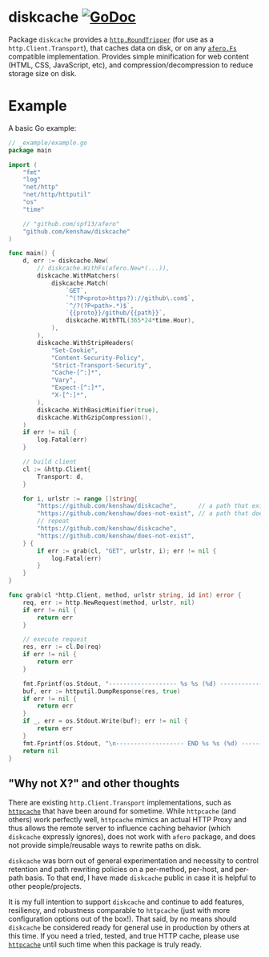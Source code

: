 # diskcache [![GoDoc][godoc]][godoc-link]

Package `diskcache` provides a [`http.RoundTripper`][go-http-roundtripper] (for
use as a `http.Client.Transport`), that caches data on disk, or on any
[`afero.Fs`][afero] compatible implementation. Provides simple minification for
web content (HTML, CSS, JavaScript, etc), and compression/decompression to
reduce storage size on disk.

[godoc]: https://godoc.org/github.com/kenshaw/diskcache?status.svg (GoDoc)
[godoc-link]: https://godoc.org/github.com/kenshaw/diskcache

# Example

A basic Go example:

```go
// _example/example.go
package main

import (
	"fmt"
	"log"
	"net/http"
	"net/http/httputil"
	"os"
	"time"

	// "github.com/spf13/afero"
	"github.com/kenshaw/diskcache"
)

func main() {
	d, err := diskcache.New(
		// diskcache.WithFs(afero.New*(...)),
		diskcache.WithMatchers(
			diskcache.Match(
				`GET`,
				`^(?P<proto>https?)://github\.com$`,
				`^/?(?P<path>.*)$`,
				`{{proto}}/github/{{path}}`,
				diskcache.WithTTL(365*24*time.Hour),
			),
		),
		diskcache.WithStripHeaders(
			"Set-Cookie",
			"Content-Security-Policy",
			"Strict-Transport-Security",
			"Cache-[^:]*",
			"Vary",
			"Expect-[^:]*",
			"X-[^:]*",
		),
		diskcache.WithBasicMinifier(true),
		diskcache.WithGzipCompression(),
	)
	if err != nil {
		log.Fatal(err)
	}

	// build client
	cl := &http.Client{
		Transport: d,
	}

	for i, urlstr := range []string{
		"https://github.com/kenshaw/diskcache",      // a path that exists
		"https://github.com/kenshaw/does-not-exist", // a path that doesn't
		// repeat
		"https://github.com/kenshaw/diskcache",
		"https://github.com/kenshaw/does-not-exist",
	} {
		if err := grab(cl, "GET", urlstr, i); err != nil {
			log.Fatal(err)
		}
	}
}

func grab(cl *http.Client, method, urlstr string, id int) error {
	req, err := http.NewRequest(method, urlstr, nil)
	if err != nil {
		return err
	}

	// execute request
	res, err := cl.Do(req)
	if err != nil {
		return err
	}

	fmt.Fprintf(os.Stdout, "------------------- %s %s (%d) -------------------\n", method, urlstr, id)
	buf, err := httputil.DumpResponse(res, true)
	if err != nil {
		return err
	}
	if _, err = os.Stdout.Write(buf); err != nil {
		return err
	}
	fmt.Fprintf(os.Stdout, "\n------------------- END %s %s (%d) -------------------\n\n", method, urlstr, id)
	return nil
}
```

## "Why not X?" and other thoughts

There are existing `http.Client.Transport` implementations, such as
[`httpcache`][httpcache] that have been around for sometime. While `httpcache`
(and others) work perfectly well, `httpcache` mimics an actual HTTP Proxy and
thus allows the remote server to influence caching behavior (which `diskcache`
expressly ignores), does not work with `afero` package, and does not provide
simple/reusable ways to rewrite paths on disk.

`diskcache` was born out of general experimentation and necessity to control
retention and path rewriting policies on a per-method, per-host, and per-path
basis. To that end, I have made `diskcache` public in case it is helpful to
other people/projects.

It is my full intention to support `diskcache` and continue to add features,
resiliency, and robustness comparable to `httpcache` (just with more
configuration options out of the box!). That said, by no means should
`diskcache` be considered ready for general use in production by others at this
time. If you need a tried, tested, and true HTTP cache, please use
[`httpcache`][httpcache] until such time when this package is truly ready.

[httpcache]: https://github.com/gregjones/httpcache
[afero]: https://github.com/spf13/afero
[go-http-roundtripper]: https://golang.org/pkg/net/http/#RoundTripper
